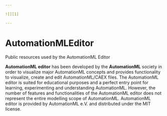 ```yaml
---

![][1]

---
```


# AutomationMLEditor

Public resources used by the AutomationML Editor

**AutomationML editor** has been developed by the **AutomationML** society
in order to visualize major AutomationML concepts and provides functionality
to visualize, create and edit AutomationML/CAEX files.
The AutomationML editor is suited for educational purposes and
a perfect entry point for learning, experimenting and understanding
AutomationML. However, the number of features and functionalities of
the AutomationML editor does not represent the entire modelling scope
of AutomationML. AutomationML editor is provided by AutomationML e.V.
and distributed under the MIT license.

[1]: https://raw.githubusercontent.com/AutomationML/AMLEngine2.1/master/img/AutomationML-Logo.png
